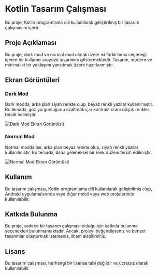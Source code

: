 # **Kotlin Tasarım Çalışması**

Bu proje, Kotlin programlama dili kullanılarak geliştirilmiş bir tasarım çalışmasını içerir.

## **Proje Açıklaması**

Bu proje, dark mod ve normal mod olmak üzere iki farklı tema seçeneği içeren bir kullanıcı arayüzü tasarımını göstermektedir. Tasarım, modern ve minimalist bir yaklaşımı yansıtmak üzere hazırlanmıştır.

## **Ekran Görüntüleri**

### **Dark Mod**

Dark modda, arka plan siyah renkte olup, beyaz renkli yazılar kullanılmıştır. Bu temada, göz yorgunluğunu azaltmak için kontrast oranı düşük renkler tercih edilmiştir.

![Dark Mod Ekran Görüntüsü](https://github.com/efebadir/KolapTasarimCalismasi/assets/142944447/de03b934-84e7-46b9-9047-19587d29cb86)



### **Normal Mod**
Normal modda ise, arka plan beyaz renkte olup, siyah renkli yazılar kullanılmıştır. Bu temada, daha geleneksel bir renk düzeni tercih edilmiştir.

![Normal Mod Ekran Görüntüsü](https://github.com/efebadir/KolapTasarimCalismasi/assets/142944447/88b29a5e-c652-4ff4-9873-075d49220a32)



## **Kullanım**

Bu tasarım çalışması, Kotlin programlama dili kullanılarak geliştirilmiş olup, Android uygulamalarında veya diğer mobil veya web projelerinde kullanılabilir.

## **Katkıda Bulunma**

Bu proje, sadece bir tasarım çalışması olduğu için katkıda bulunma seçenekleri bulunmamaktadır. Ancak, projeyi beğendiyseniz ve benzer tasarımlar oluşturmak isterseniz, ilham alabilirsiniz.

## **Lisans**

Bu tasarım çalışması, herhangi bir lisansa tabi değildir ve ücretsiz olarak kullanılabilir.



